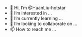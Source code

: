 - 👋 Hi, I’m @HuanLiu-hotstar
- 👀 I’m interested in ...
- 🌱 I’m currently learning ...
- 💞️ I’m looking to collaborate on ...
- 📫 How to reach me ...

<!---
HuanLiu-hotstar/HuanLiu-hotstar is a ✨ special ✨ repository because its `README.md` (this file) appears on your GitHub profile.
You can click the Preview link to take a look at your changes.
--->
